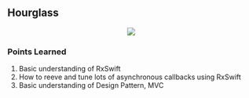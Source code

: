 ## Hourglass
<p align="center">
<img src="HourglassPreview.gif" />
<p>

### Points Learned
1. Basic understanding of RxSwift
2. How to reeve and tune lots of asynchronous callbacks using RxSwift
3. Basic understanding of Design Pattern, MVC
